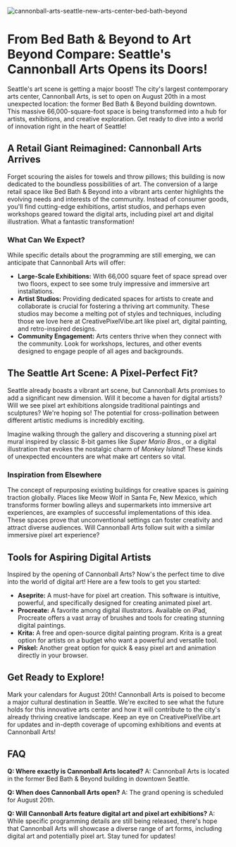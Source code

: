 ![cannonball-arts-seattle-new-arts-center-bed-bath-beyond](https://images.pexels.com/photos/27551901/pexels-photo-27551901.jpeg?auto=compress&cs=tinysrgb&fit=crop&h=627&w=1200)

# From Bed Bath & Beyond to Art Beyond Compare: Seattle's Cannonball Arts Opens its Doors!

Seattle's art scene is getting a major boost! The city's largest contemporary arts center, Cannonball Arts, is set to open on August 20th in a most unexpected location: the former Bed Bath & Beyond building downtown. This massive 66,000-square-foot space is being transformed into a hub for artists, exhibitions, and creative exploration. Get ready to dive into a world of innovation right in the heart of Seattle!

## A Retail Giant Reimagined: Cannonball Arts Arrives

Forget scouring the aisles for towels and throw pillows; this building is now dedicated to the boundless possibilities of art. The conversion of a large retail space like Bed Bath & Beyond into a vibrant arts center highlights the evolving needs and interests of the community. Instead of consumer goods, you'll find cutting-edge exhibitions, artist studios, and perhaps even workshops geared toward the digital arts, including pixel art and digital illustration. What a fantastic transformation!

### What Can We Expect?

While specific details about the programming are still emerging, we can anticipate that Cannonball Arts will offer:

*   **Large-Scale Exhibitions:** With 66,000 square feet of space spread over two floors, expect to see some truly impressive and immersive art installations.
*   **Artist Studios:** Providing dedicated spaces for artists to create and collaborate is crucial for fostering a thriving art community. These studios may become a melting pot of styles and techniques, including those we love here at CreativePixelVibe.art like pixel art, digital painting, and retro-inspired designs.
*   **Community Engagement:** Arts centers thrive when they connect with the community. Look for workshops, lectures, and other events designed to engage people of all ages and backgrounds.

## The Seattle Art Scene: A Pixel-Perfect Fit?

Seattle already boasts a vibrant art scene, but Cannonball Arts promises to add a significant new dimension. Will it become a haven for digital artists? Will we see pixel art exhibitions alongside traditional paintings and sculptures? We're hoping so! The potential for cross-pollination between different artistic mediums is incredibly exciting. 

Imagine walking through the gallery and discovering a stunning pixel art mural inspired by classic 8-bit games like *Super Mario Bros.*, or a digital illustration that evokes the nostalgic charm of *Monkey Island*! These kinds of unexpected encounters are what make art centers so vital.

### Inspiration from Elsewhere

The concept of repurposing existing buildings for creative spaces is gaining traction globally. Places like Meow Wolf in Santa Fe, New Mexico, which transforms former bowling alleys and supermarkets into immersive art experiences, are examples of successful implementations of this idea. These spaces prove that unconventional settings can foster creativity and attract diverse audiences. Will Cannonball Arts follow suit with a similar immersive pixel art experience?

## Tools for Aspiring Digital Artists

Inspired by the opening of Cannonball Arts? Now's the perfect time to dive into the world of digital art! Here are a few tools to get you started:

*   **Aseprite:** A must-have for pixel art creation. This software is intuitive, powerful, and specifically designed for creating animated pixel art.
*   **Procreate:** A favorite among digital illustrators. Available on iPad, Procreate offers a vast array of brushes and tools for creating stunning digital paintings.
*   **Krita:** A free and open-source digital painting program. Krita is a great option for artists on a budget who want a powerful and versatile tool.
*   **Piskel:** Another great option for quick & easy pixel art and animation directly in your browser.

## Get Ready to Explore!

Mark your calendars for August 20th! Cannonball Arts is poised to become a major cultural destination in Seattle. We're excited to see what the future holds for this innovative arts center and how it will contribute to the city's already thriving creative landscape. Keep an eye on CreativePixelVibe.art for updates and in-depth coverage of upcoming exhibitions and events at Cannonball Arts!

## FAQ

**Q: Where exactly is Cannonball Arts located?**
A: Cannonball Arts is located in the former Bed Bath & Beyond building in downtown Seattle.

**Q: When does Cannonball Arts open?**
A: The grand opening is scheduled for August 20th.

**Q: Will Cannonball Arts feature digital art and pixel art exhibitions?**
A: While specific programming details are still being released, there's hope that Cannonball Arts will showcase a diverse range of art forms, including digital art and potentially pixel art. Stay tuned for updates!
